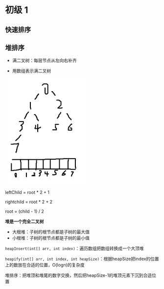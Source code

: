 # 初级 1

## 快速排序

## 堆排序

- 满二叉树：每层节点从左向右补齐

- 用数组表示满二叉树

![1596127082102](assets/1596127082102.png)

leftChild = root * 2 + 1

rightchild = root * 2  + 2

root = (child - 1) / 2

**堆是一个完全二叉树**

- 大根堆：子树的根节点都是子树的最大值
- 小根堆：子树的根节点都是子树的最小值

`heapInsert(int[] arr, int index)`：遍历数组把数组转换成一个大顶堆

`heapify(int[] arr, int index, int heapSize)`：根据heapSize把index的位置上的数放在合适的位置，O(logn)的复杂度

堆排序：把堆顶和堆尾的数字交换，然后把heapSize-1的堆顶元素下沉到合适位置